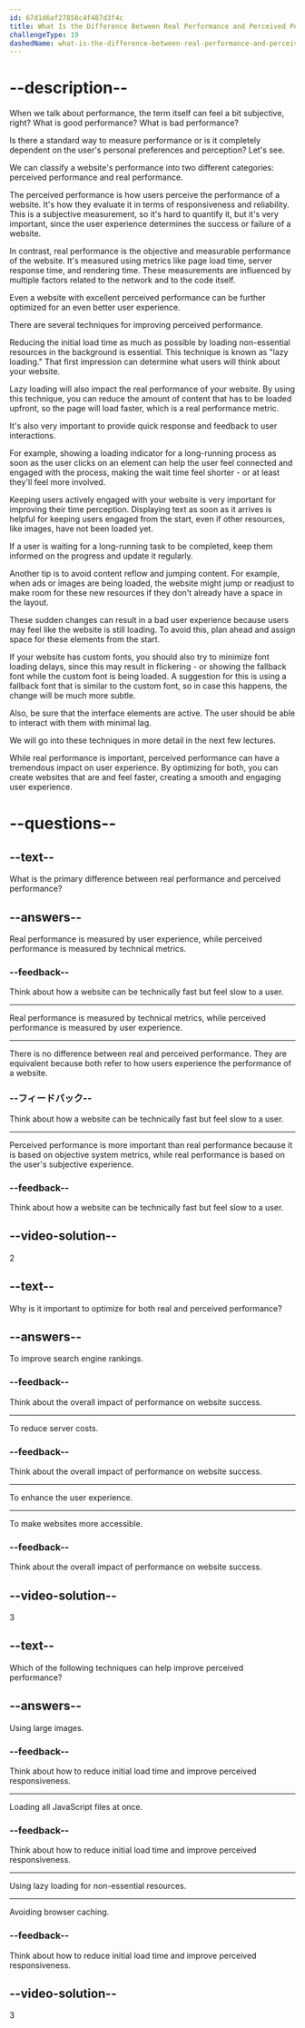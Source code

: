```yaml
---
id: 67d1d6af27858c4f487d3f4c
title: What Is the Difference Between Real Performance and Perceived Performance?
challengeType: 19
dashedName: what-is-the-difference-between-real-performance-and-perceived-performance
---
```


# --description--

When we talk about performance, the term itself can feel a bit subjective, right? What is good performance? What is bad performance?

Is there a standard way to measure performance or is it completely dependent on the user's personal preferences and perception? Let's see.

We can classify a website's performance into two different categories: perceived performance and real performance.

The perceived performance is how users perceive the performance of a website. It's how they evaluate it in terms of responsiveness and reliability. This is a subjective measurement, so it's hard to quantify it, but it's very important, since the user experience determines the success or failure of a website.

In contrast, real performance is the objective and measurable performance of the website. It's measured using metrics like page load time, server response time, and rendering time. These measurements are influenced by multiple factors related to the network and to the code itself.

Even a website with excellent perceived performance can be further optimized for an even better user experience.

There are several techniques for improving perceived performance.

Reducing the initial load time as much as possible by loading non-essential resources in the background is essential. This technique is known as "lazy loading." That first impression can determine what users will think about your website.

Lazy loading will also impact the real performance of your website. By using this technique, you can reduce the amount of content that has to be loaded upfront, so the page will load faster, which is a real performance metric.

It's also very important to provide quick response and feedback to user interactions.

For example, showing a loading indicator for a long-running process as soon as the user clicks on an element can help the user feel connected and engaged with the process, making the wait time feel shorter - or at least they'll feel more involved.

Keeping users actively engaged with your website is very important for improving their time perception. Displaying text as soon as it arrives is helpful for keeping users engaged from the start, even if other resources, like images, have not been loaded yet.

If a user is waiting for a long-running task to be completed, keep them informed on the progress and update it regularly.

Another tip is to avoid content reflow and jumping content. For example, when ads or images are being loaded, the website might jump or readjust to make room for these new resources if they don't already have a space in the layout.

These sudden changes can result in a bad user experience because users may feel like the website is still loading. To avoid this, plan ahead and assign space for these elements from the start.

If your website has custom fonts, you should also try to minimize font loading delays, since this may result in flickering - or showing the fallback font while the custom font is being loaded. A suggestion for this is using a fallback font that is similar to the custom font, so in case this happens, the change will be much more subtle.

Also, be sure that the interface elements are active. The user should be able to interact with them with minimal lag.

We will go into these techniques in more detail in the next few lectures.

While real performance is important, perceived performance can have a tremendous impact on user experience. By optimizing for both, you can create websites that are and feel faster, creating a smooth and engaging user experience.

# --questions--

## --text--

What is the primary difference between real performance and perceived performance?

## --answers--

Real performance is measured by user experience, while perceived performance is measured by technical metrics.

### --feedback--

Think about how a website can be technically fast but feel slow to a user.

---

Real performance is measured by technical metrics, while perceived performance is measured by user experience.

---

There is no difference between real and perceived performance. They are equivalent because both refer to how users experience the performance of a website.

### --フィードバック--

Think about how a website can be technically fast but feel slow to a user.

---

Perceived performance is more important than real performance because it is based on objective system metrics, while real performance is based on the user's subjective experience.

### --feedback--

Think about how a website can be technically fast but feel slow to a user.

## --video-solution--

2

## --text--

Why is it important to optimize for both real and perceived performance?

## --answers--

To improve search engine rankings.

### --feedback--

Think about the overall impact of performance on website success.

---

To reduce server costs.

### --feedback--

Think about the overall impact of performance on website success.

---

To enhance the user experience.

---

To make websites more accessible.

### --feedback--

Think about the overall impact of performance on website success.

## --video-solution--

3

## --text--

Which of the following techniques can help improve perceived performance?

## --answers--

Using large images.

### --feedback--

Think about how to reduce initial load time and improve perceived responsiveness.

---

Loading all JavaScript files at once.

### --feedback--

Think about how to reduce initial load time and improve perceived responsiveness.

---

Using lazy loading for non-essential resources.

---

Avoiding browser caching.

### --feedback--

Think about how to reduce initial load time and improve perceived responsiveness.

## --video-solution--

3
